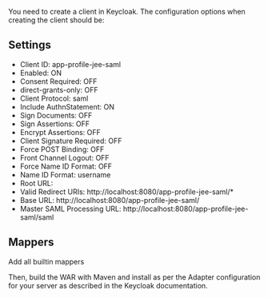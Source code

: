 You need to create a client in Keycloak. The configuration options when creating the client should be:

Settings
-----------
* Client ID: app-profile-jee-saml
* Enabled: ON
* Consent Required: OFF
* direct-grants-only: OFF
* Client Protocol: saml
* Include AuthnStatement: ON
* Sign Documents: OFF
* Sign Assertions: OFF
* Encrypt Assertions: OFF
* Client Signature Required: OFF
* Force POST Binding: OFF
* Front Channel Logout: OFF
* Force Name ID Format: OFF
* Name ID Format: username
* Root URL: <blank>
* Valid Redirect URIs: http://localhost:8080/app-profile-jee-saml/*
* Base URL: http://localhost:8080/app-profile-jee-saml/
* Master SAML Processing URL: http://localhost:8080/app-profile-jee-saml/saml

Mappers
------------
Add all builtin mappers

Then, build the WAR with Maven and install as per the Adapter configuration for your server as described in the Keycloak documentation.